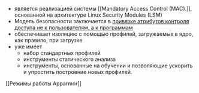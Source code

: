 - является реализацией системы [[Mandatory Access Control (MAC).]], основанной на архитектуре Linux Security Modules (LSM)
- Модель безопасности заключается в <ins>привязке атрибутов контроля доступа не к пользователям, а к программам</ins>
- обеспечивает изоляцию с помощью профилей, загружаемых в ядро, как правило, при загрузке
- уже имеет
    - набор стандартных профилей
    - инструменты статического анализа
    - инструменты, основанные на обучении и позволяющие ускорить и упростить построение новых профилей.

[[Режимы работы Apparmor]]

